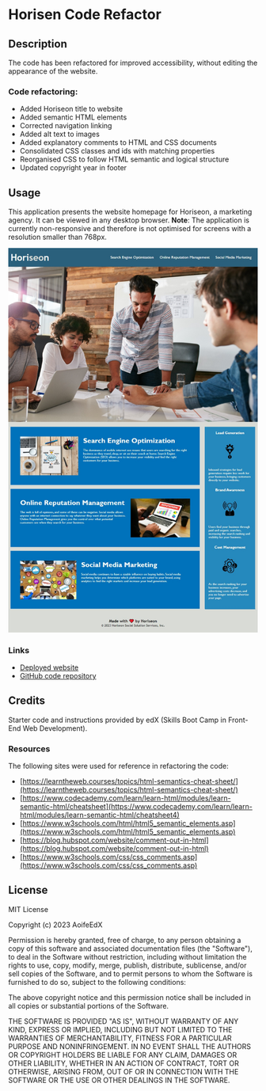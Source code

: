 # Horisen Code Refactor

## Description

The code has been refactored for improved accessibility, without editing the appearance of the website.

### Code refactoring:
* Added Horiseon title to website
* Added semantic HTML elements
* Corrected navigation linking
* Added alt text to images
* Added explanatory comments to HTML and CSS documents
* Consolidated CSS classes and ids with matching properties
* Reorganised CSS to follow HTML semantic and logical structure
* Updated copyright year in footer

## Usage

This application presents the website homepage for Horiseon, a marketing agency. It can be viewed in any desktop browser. 
**Note**: The application is currently non-responsive and therefore is not optimised for screens with a resolution smaller than 768px. 

![Screenshot of Horiseon website homepage](./assets/images/horiseon-screenshot.jpg)

### Links

* [Deployed website](https://aoifeedx.github.io/horiseon-code-refactor/)
* [GitHub code repository](https://github.com/AoifeEdX/horiseon-code-refactor)

## Credits

Starter code and instructions provided by edX (Skills Boot Camp in Front-End Web Development).

### Resources

The following sites were used for reference in refactoring the code:

* [https://learntheweb.courses/topics/html-semantics-cheat-sheet/](https://learntheweb.courses/topics/html-semantics-cheat-sheet/)
* [https://www.codecademy.com/learn/learn-html/modules/learn-semantic-html/cheatsheet](https://www.codecademy.com/learn/learn-html/modules/learn-semantic-html/cheatsheet4)
* [https://www.w3schools.com/html/html5_semantic_elements.asp](https://www.w3schools.com/html/html5_semantic_elements.asp)
* [https://blog.hubspot.com/website/comment-out-in-html](https://blog.hubspot.com/website/comment-out-in-html)
* [https://www.w3schools.com/css/css_comments.asp](https://www.w3schools.com/css/css_comments.asp)


## License

MIT License

Copyright (c) 2023 AoifeEdX

Permission is hereby granted, free of charge, to any person obtaining a copy of this software and associated documentation files (the "Software"), to deal in the Software without restriction, including without limitation the rights to use, copy, modify, merge, publish, distribute, sublicense, and/or sell copies of the Software, and to permit persons to whom the Software is furnished to do so, subject to the following conditions:

The above copyright notice and this permission notice shall be included in all copies or substantial portions of the Software.

THE SOFTWARE IS PROVIDED "AS IS", WITHOUT WARRANTY OF ANY KIND, EXPRESS OR IMPLIED, INCLUDING BUT NOT LIMITED TO THE WARRANTIES OF MERCHANTABILITY, FITNESS FOR A PARTICULAR PURPOSE AND NONINFRINGEMENT. IN NO EVENT SHALL THE AUTHORS OR COPYRIGHT HOLDERS BE LIABLE FOR ANY CLAIM, DAMAGES OR OTHER LIABILITY, WHETHER IN AN ACTION OF CONTRACT, TORT OR OTHERWISE, ARISING FROM, OUT OF OR IN CONNECTION WITH THE SOFTWARE OR THE USE OR OTHER DEALINGS IN THE
SOFTWARE.
